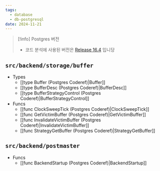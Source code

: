 ```yaml
---
tags:
  - database
  - db-postgresql
date: 2024-11-21
---
```

> [!info] Postgres 버전
> - 코드 분석에 사용된 버전은 [Release 16.4](https://github.com/postgres/postgres/tree/REL_16_4) 입니당

## `src/backend/storage/buffer`

- Types
	- [[type Buffer (Postgres Coderef)|Buffer]]
	- [[type BufferDesc (Postgres Coderef)|BufferDesc]]
	- [[type BufferStrategyControl (Postgres Coderef)|BufferStrategyControl]]
- Funcs
	- [[func ClockSweepTick (Postgres Coderef)|ClockSweepTick]]
	- [[func GetVictimBuffer (Postgres Coderef)|GetVictimBuffer]]
	- [[func InvalidateVictimBuffer (Postgres Coderef)|InvalidateVictimBuffer]]
	- [[func StrategyGetBuffer (Postgres Coderef)|StrategyGetBuffer]]

## `src/backend/postmaster`

- Funcs
	- [[func BackendStartup (Postgres Coderef)|BackendStartup]]